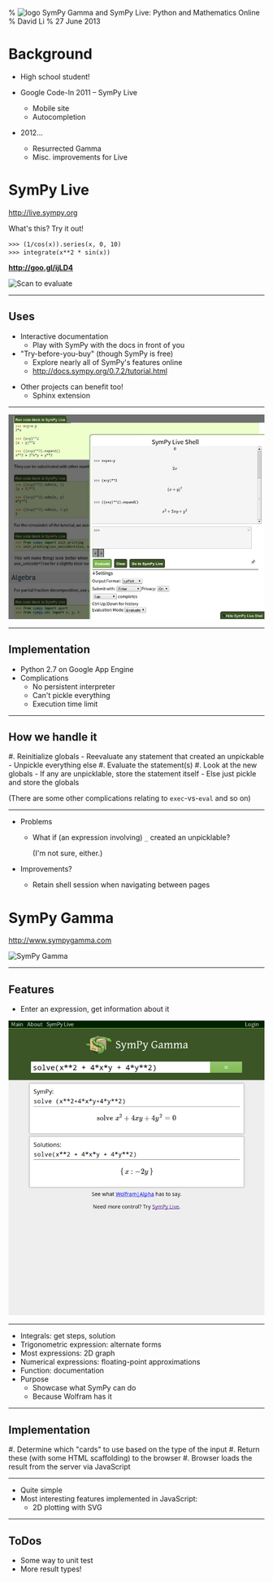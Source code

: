 % ![logo](images/logo.png) SymPy Gamma and SymPy Live: Python and Mathematics Online
% David Li
% 27 June 2013

# Background

- High school student!
- Google Code-In 2011 – SymPy Live
    - Mobile site
    - Autocompletion

- 2012…
    - Resurrected Gamma
    - Misc. improvements for Live

# SymPy Live

http://live.sympy.org

What's this? Try it out!

    >>> (1/cos(x)).series(x, 0, 10)
    >>> integrate(x**2 * sin(x))

__http://goo.gl/ijLD4__

<!-- TODO: seems to hang Live site when visited from mobile -->
![Scan to evaluate](images/live_example_qr.png)

---

## Uses

- Interactive documentation
    - Play with SymPy with the docs in front of you
- "Try-before-you-buy" (though SymPy is free)
    - Explore nearly all of SymPy's features online
    - http://docs.sympy.org/0.7.2/tutorial.html

<!--

What I could say, using SymPy tutorial/talk as an example

- What if the user wants to play with these examples?

1. Copy-and-paste into a terminal. This is annoying. She would have to
   delete all the >>> blocks manually, get rid of example output, etc...

   We could improve this by adding a button to do this for her, or...
2. Leverage SymPy Live. Click a button, and the terminal appears in the
   browser.

-->

- Other projects can benefit too!
    - Sphinx extension

---

![Sphinx Extension](images/sphinx.png)

---

## Implementation

- Python 2.7 on Google App Engine
- Complications
    - No persistent interpreter
    - Can't pickle everything
    - Execution time limit

---

## How we handle it

#. Reinitialize globals
    - Reevaluate any statement that created an unpickable
    - Unpickle everything else
#. Evaluate the statement(s)
#. Look at the new globals
    - If any are unpicklable, store the statement itself
    - Else just pickle and store the globals

(There are some other complications relating to `exec`-vs-`eval` and so on)

---

- Problems
    - What if (an expression involving) `_` created an unpicklable?

        (I'm not sure, either.)

- Improvements?
    - Retain shell session when navigating between pages

# SymPy Gamma

http://www.sympygamma.com

![SymPy Gamma](images/gamma.png)

---

## Features

- Enter an expression, get information about it

![SymPy Gamma](images/gamma_example.png)

---

- Integrals: get steps, solution
- Trigonometric expression: alternate forms
- Most expressions: 2D graph
- Numerical expressions: floating-point approximations
- Function: documentation
- Purpose
    - Showcase what SymPy can do
    - Because Wolfram has it

---

## Implementation

#. Determine which "cards" to use based on the type of the input
#. Return these (with some HTML scaffolding) to the browser
#. Browser loads the result from the server via JavaScript

---

- Quite simple
- Most interesting features implemented in JavaScript:
    - 2D plotting with SVG

---

## ToDos

- Some way to unit test
- More result types!
